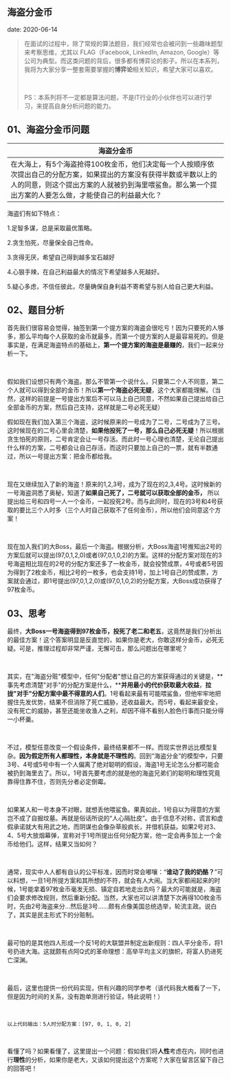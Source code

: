  
##	海盗分金币
date:	2020-06-14
 

>在面试的过程中，除了常规的算法题目，我们经常也会被问到一些趣味题型来考察思维，尤其以 FLAG（Facebook, LinkedIn, Amazon, Google）等公司为典型。而这类问题的背后，很多都有博弈论的影子。所以在本系列，我将为大家分享一整套需要掌握的**博弈论**相关知识，希望大家可以喜欢。
>
><br/>
>
>PS：本系列将不一定都是算法问题，不是IT行业的小伙伴也可以进行学习，来提高自身分析问题的能力。

## 01、海盗分金币问题

| 海盗分金币                                                   |
| ------------------------------------------------------------ |
| 在大海上，有5个海盗抢得100枚金币，他们决定每一个人按顺序依次提出自己的分配方案，如果提出的方案没有获得半数或半数以上的人的同意，则这个提出方案的人就被扔到海里喂鲨鱼。那么第一个提出方案的人要怎么做，才能使自己的利益最大化？ |

海盗们有如下特点：

1.足智多谋，总是采取最优策略。

2.贪生怕死，尽量保全自己性命。

3.贪得无厌，希望自己得到越多宝石越好

4.心狠手辣，在自己利益最大的情况下希望越多人死越好。

5.疑心多虑，不信任彼此，尽量确保自身利益不寄希望与别人给自己更大利益。

## 02、题目分析

首先我们很容易会觉得，抽签到第一个提方案的海盗会很吃亏！因为只要死的人够多，那么平均每个人获取的金币就最多，而第一个提方案的人是最容易死的。但是事实是，在满足海盗特点的基础上，**第一个提方案的海盗是最赚的**，我们一起来分析一下。

<br/>

假如我们设想只有两个海盗。那么不管第一个说什么，只要第二个人不同意，第二个人就可以得到全部的金币！所以**第一个海盗必死无疑**，这个大家都能理解。（当然，这样的前提是一号提出方案后不可以马上自己同意，不然如果自己提出给自己全部金币的方案，然后自己支持，这样就是二号必死无疑）

假如现在我们加入第三个海盗，这时候原来的一号成为了二号，二号成为了三号。这时候现在的二号心里会清楚，**如果他投死了一号，那么自己必死无疑**！所以根据贪生怕死的原则，二号肯定会让一号存活。而此时一号心理也清楚，无论自己提出什么样的方案，二号都会让自己存活，而这时只要加上自己的一票，就有半数通过，所以一号提出方案：把金币都给我。

<br/>

现在又继续加入了新的海盗！原来的1,2,3号，成为了现在的2,3,4号。这时候新的一号海盗洞悉了奥秘，知道了**如果自己死了，二号就可以获取全部的金币，** 所以提出给三号和四号一人一个金币，一起投死2号。而与此同时，现在的3号和4号获取的要比三个人时多（三个人时自己获取不了任何金币），所以他们会同意这个方案！

<br/>

现在加入我们的大Boss，最后一个海盗。根据分析，大Boss海盗1号推知出2号的方案后就可以提出(97,0,1,2,0)或者(97,0,1,0,2)的方案。这样的分配方案对现在的3号海盗相比现在的2号的分配方案还多了一枚金币，就会投赞成票，4号或者5号因为得到了2枚金币，相比2号的一枚多，也会支持1号，加上1号自己的赞成票，方案就会通过，即1号提出(97,0,1,2,0)或(97,0,1,0,2)的分配方案，大Boss成功获得了97枚金币。

## 03、思考

最终，**大Boss一号海盗得到97枚金币，投死了老二和老五**，这竟然是我们分析出的最佳方案！这个答案明显是反直觉的，如果你是老大，你敢这样分金币，必死无疑。可是，推理过程却非常严谨，无懈可击，那么问题出在哪里呢？

<br/>

其实，在"海盗分赃"模型中，任何"分配者"想让自己的方案获得通过的关键是，**事先考虑清楚"对手"的分配方案是什么，****并用最小的代价获取最大收益**，**拉拢"对手"分配方案中最不得意的人们**。1号看起来最有可能喂鲨鱼，但他牢牢地把握住先发优势，结果不但消除了死亡威胁，还收益最大。而5号，看起来最安全，没有死亡的威胁，甚至还能坐收渔人之利，却因不得不看别人脸色行事而只能分得一小杯羹。 

<br/>

不过，模型任意改变一个假设条件，最终结果都不一样。而现实世界远比模型复杂。**因为假定所有人都理性，本身就是不理性的**。回到“海盗分金”的模型中，只要3号、4号或5号中有一个人偏离了绝对聪明的假设，海盗1号无论怎么分都可能会被扔到海里去了。所以，1号首先要考虑的就是他的海盗兄弟们的聪明和理性究竟靠得住靠不住，否则先分者必定倒霉。

<br/>

如果某人和一号本身不对眼，就想丢他喂鲨鱼。果真如此，1号自以为得意的方案岂不成了自掘坟墓。再就是俗话所说的“人心隔肚皮”。由于信息不对称，谎言和虚假承诺就大有用武之地，而阴谋也会像杂草般疯长，并借机获益。如果2号对3、4、5号大放烟幕弹，宣称对于1号所提出任何分配方案，他一定会再多加上一个金币给他们。这样，结果又当如何？

<br/>

通常，现实中人人都有自认的公平标准，因而时常会嘟嚷：“**谁动了我的奶酪？**”可以料想，一旦1号所提方案和其所想的不符，就会有人大闹。当大家都闹起来的时候，1号能拿着97枚金币毫发无损、镇定自若地走出去吗？最大的可能就是，海盗们会要求修改规则，然后重新分配。当然，大家也可以讲清楚下次再得100枚金币时，先由2号海盗来分…然后是3号……颇有点像美国总统选举，轮流主政。说白了，其实是民主形式下的分赃制。

<br/>

最可怕的是其他四人形成一个反1号的大联盟并制定出新规则：四人平分金币，将1号扔进大海。这就颇有点阿Q式的革命理想：高举平均主义的旗帜，将富人扔进死亡深渊。

<br/>

最后，这里也提供一份代码实现，供有兴趣的同学参考（该代码我大概看了一下，但是因为时间的关系，没有跑单测进行验证，特此说明！）

<br/>

```
以上代码输出：5人时分配方案：[97, 0, 1, 0, 2]
```

<br/>

看懂了吗？如果看懂了，这里提出一个问题：假如我们将**人性**考虑在内，同时也进行**理性**的分析，如果你是老大，又该如何提出这个方案呢？大家在留言区留下自己的回答吧！